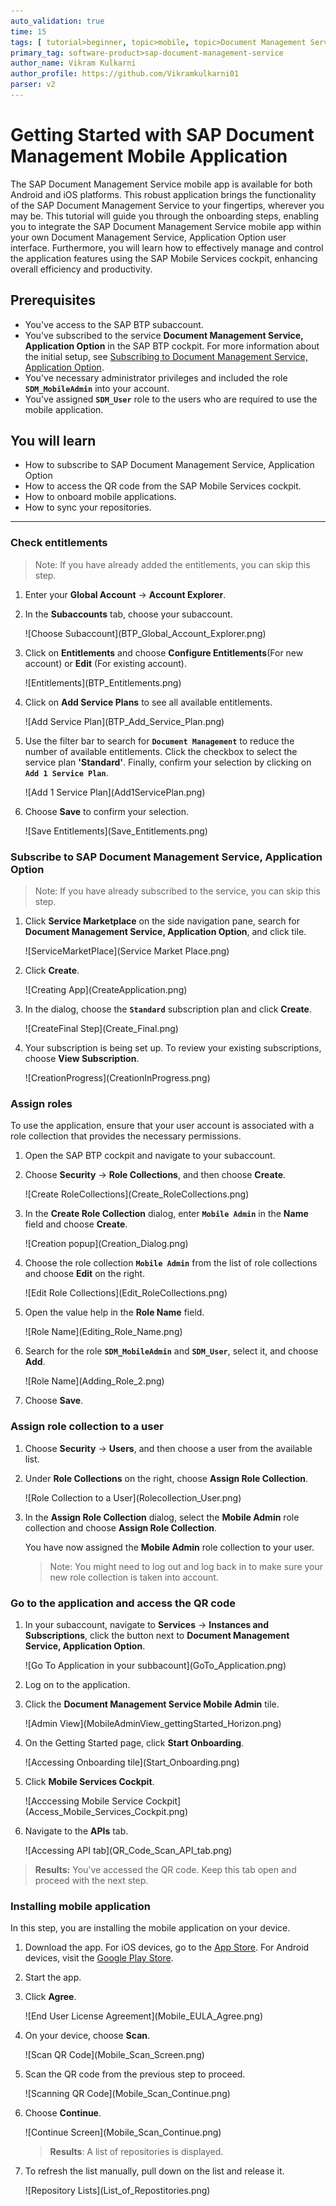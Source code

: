 ```yaml
---
auto_validation: true
time: 15
tags: [ tutorial>beginner, topic>mobile, topic>Document Management Service, software-product>sap-business-technology-platform, software-product>sap-mobile-services,  software-product>sap-business-technology-platform]
primary_tag: software-product>sap-document-management-service
author_name: Vikram Kulkarni
author_profile: https://github.com/Vikramkulkarni01
parser: v2
---
```

# Getting Started with SAP Document Management Mobile Application
<!-- description --> The SAP Document Management Service mobile app is available for both Android and iOS platforms. This robust application brings the functionality of the SAP Document Management Service to your fingertips, wherever you may be. This tutorial will guide you through the onboarding steps, enabling you to integrate the SAP Document Management Service mobile app within your own Document Management Service, Application Option user interface. Furthermore, you will learn how to effectively manage and control the application features using the SAP Mobile Services cockpit, enhancing overall efficiency and productivity.

## Prerequisites
 - You've access to the SAP BTP subaccount.
 - You've subscribed to the service **Document Management Service, Application Option** in the SAP BTP cockpit. For more information about the initial setup, see [Subscribing to Document Management Service, Application Option](https://help.sap.com/docs/document-management-service/sap-document-management-service/subscribing-to-document-management-service-application-option?locale=en-US&version=Cloud).
 - You've necessary administrator privileges and included the role **`SDM_MobileAdmin`** into your account.
 - You've assigned **`SDM_User`** role to the users who are required to use the mobile application. 
 
## You will learn
  - How to subscribe to SAP Document Management Service, Application Option
  - How to access the QR code from the SAP Mobile Services cockpit.
  - How to onboard mobile applications.
  - How to sync your repositories.

---
### Check entitlements
>Note: If you have already added the entitlements, you can skip this step. 

1. Enter your **Global Account** &rarr; **Account Explorer**.
   
2. In the **Subaccounts** tab, choose your subaccount. 
   
    <!-- border -->![Choose Subaccount](BTP_Global_Account_Explorer.png)

3. Click on **Entitlements** and choose **Configure Entitlements**(For new account) or **Edit** (For existing account). 

    <!-- border -->![Entitlements](BTP_Entitlements.png)

4. Click on **Add Service Plans** to see all available entitlements.

    <!-- border -->![Add Service Plan](BTP_Add_Service_Plan.png)

5. Use the filter bar to search for **`Document Management`** to reduce the number of available entitlements. Click the checkbox to select the service plan **'Standard'**. Finally, confirm your selection by clicking on **`Add 1 Service Plan`**.

    <!-- border -->![Add 1 Service Plan](Add1ServicePlan.png)

6. Choose **Save** to confirm your selection. 
    
    <!-- border -->![Save Entitlements](Save_Entitlements.png)


### Subscribe to SAP Document Management Service, Application Option
>Note: If you have already subscribed to the service, you can skip this step. 

1. Click **Service Marketplace** on the side navigation pane, search for **Document Management Service, Application Option**, and click tile.

    <!-- border -->![ServiceMarketPlace](Service Market Place.png)

2. Click **Create**.

    <!-- border -->![Creating App](CreateApplication.png)
    
3. In the dialog, choose the **`Standard`** subscription plan and click **Create**.

    <!-- border -->![CreateFinal Step](Create_Final.png)

4. Your subscription is being set up. To review your existing subscriptions, choose **View Subscription**.

    <!-- border -->![CreationProgress](CreationInProgress.png)


### Assign roles
To use the application, ensure that your user account is associated with a role collection that provides the necessary permissions.

1. Open the SAP BTP cockpit and navigate to your subaccount.

2. Choose **Security** &rarr; **Role Collections**, and then choose **Create**.
    
    <!-- border -->![Create RoleCollections](Create_RoleCollections.png)

3. In the **Create Role Collection** dialog, enter **`Mobile Admin`** in the **Name** field and choose **Create**.

    <!-- border -->![Creation popup](Creation_Dialog.png)

4. Choose the role collection **`Mobile Admin`** from the list of role collections and choose **Edit** on the right.

    <!-- border -->![Edit Role Collections](Edit_RoleCollections.png)

5. Open the value help in the **Role Name** field. 

    <!-- border -->![Role Name](Editing_Role_Name.png)

6. Search for the role **`SDM_MobileAdmin`** and **`SDM_User`**, select it, and choose **Add**.
   
    <!-- border -->![Role Name](Adding_Role_2.png)

7. Choose **Save**. 
   

### Assign role collection to a user

1. Choose **Security** &rarr; **Users**, and then choose a user from the available list. 

2. Under **Role Collections** on the right, choose **Assign Role Collection**.

    <!-- border -->![Role Collection to a User](Rolecollection_User.png)

3. In the **Assign Role Collection** dialog, select the **Mobile Admin** role collection and choose **Assign Role Collection**.

    You have now assigned the **Mobile Admin** role collection to your user.

    >Note: You might need to log out and log back in to make sure your new role collection is taken into account.



### Go to the application and access the QR code

1. In your subaccount, navigate to **Services** &rarr; **Instances and Subscriptions**, click the button next to **Document Management Service, Application Option**.

    <!-- border -->![Go To Application in your subbacount](GoTo_Application.png)

2. Log on to the application.

3. Click the **Document Management Service Mobile Admin** tile.
    
    <!-- border -->![Admin View](MobileAdminView_gettingStarted_Horizon.png)

4. On the Getting Started page, click **Start Onboarding**.

    <!-- border -->![Accessing Onboarding tile](Start_Onboarding.png)

5. Click **Mobile Services Cockpit**.

    <!-- border -->![Acccessing Mobile Service Cockpit](Access_Mobile_Services_Cockpit.png)

6. Navigate to the **APIs** tab.

    <!-- border -->![Accessing API tab](QR_Code_Scan_API_tab.png)

>**Results:** You've accessed the QR code. Keep this tab open and proceed with the next step.

### Installing mobile application
<!-- description --> In this step, you are installing the mobile application on your device.

1.  Download the app. For iOS devices, go to the [App Store](https://apps.apple.com/in/app/sap-document-management/id6504613204). For Android devices, visit the [Google Play Store](https://play.google.com/store/apps/details?id=com.sap.sdm.mobileapp&hl=en_IN&gl=US).

2.  Start the app. 

3.  Click **Agree**. 

    <!-- border -->![End User License Agreement](Mobile_EULA_Agree.png)

4.  On your device, choose **Scan**. 

    <!-- border -->![Scan QR Code](Mobile_Scan_Screen.png)

5.  Scan the QR code from the previous step to proceed.
   
    <!-- border -->![Scanning QR Code](Mobile_Scan_Continue.png)

6. Choose **Continue**. 
   
    <!-- border -->![Continue Screen](Mobile_Scan_Continue.png)

    >**Results**: A list of repositories is displayed. 

7. To refresh the list manually, pull down on the list and release it.
    
    <!-- border -->![Repository Lists](List_of_Repostitories.png)

   
